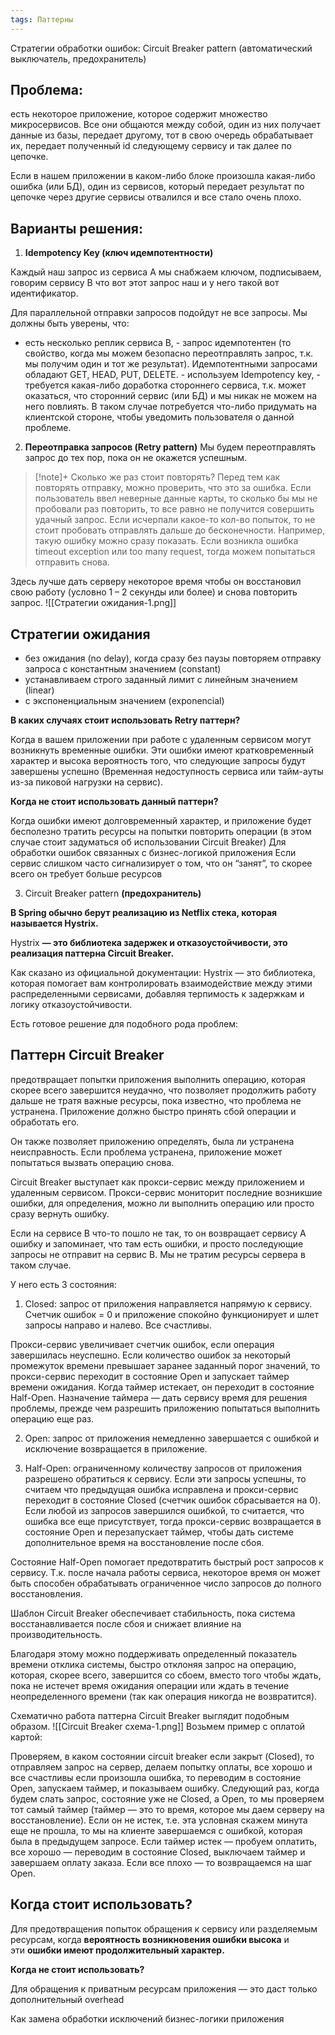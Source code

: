 ```yaml
---
tags: Паттерны
---
```

Стратегии обработки ошибок: Circuit Breaker pattern (автоматический выключатель, предохранитель)

## Проблема:
есть некоторое приложение, которое содержит множество микросервисов. Все они общаются между собой, один из них получает данные из базы, передает другому, тот в свою очередь обрабатывает их, передает полученный id следующему сервису и так далее по цепочке.

Если в нашем приложении в каком-либо блоке произошла какая-либо ошибка (или БД), один из сервисов, который передает результат по цепочке через другие сервисы отвалился и все стало очень плохо.

## Варианты решения:

1. **Idempotency Key (ключ идемпотентности)**

Каждый наш запрос из сервиса А мы снабжаем ключом, подписываем, говорим сервису B что вот этот запрос наш и у него такой вот идентификатор.

Для параллельной отправки запросов подойдут не все запросы. Мы должны быть уверены, что:

- есть несколько реплик сервиса B, - запрос идемпотентен (то свойство, когда мы можем безопасно переотправлять запрос, т.к. мы получим один и тот же результат). Идемпотентными запросами обладают GET, HEAD, PUT, DELETE. - используем Idempotency key, - требуется какая-либо доработка стороннего сервиса, т.к. может оказаться, что сторонний сервис (или БД) и мы никак не можем на него повлиять. В таком случае потребуется что-либо придумать на клиентской стороне, чтобы уведомить пользователя о данной проблеме.

2. **Переотправка запросов (Retry pattern)** Мы будем переотправлять запрос до тех пор, пока он не окажется успешным.

>[!note]+ Сколько же раз стоит повторять?
> Перед тем как повторять отправку, можно проверить, что это за ошибка. Если пользователь ввел неверные данные карты, то сколько бы мы не пробовали раз повторить, то все равно не получится совершить удачный запрос. Если исчерпали какое-то кол-во попыток, то не стоит пробовать отправлять дальше до бесконечности. Например, такую ошибку можно сразу показать. Если возникла ошибка timeout exception или too many request, тогда можем попытаться отправить снова.

Здесь лучше дать серверу некоторое время чтобы он восстановил свою работу (условно 1 – 2 секунды или более) и снова повторить запрос.
![[Стратегии ожидания-1.png]]
## Стратегии ожидания

- без ожидания (no delay), когда сразу без паузы повторяем отправку запроса с константным значением (constant)
- устанавливаем строго заданный лимит с линейным значением (linear)
- с экспоненциальным значением (exponencial)

**В каких случаях стоит использовать Retry паттерн?**

Когда в вашем приложении при работе с удаленным сервисом могут возникнуть временные ошибки. Эти ошибки имеют кратковременный характер и высока вероятность того, что следующие запросы будут завершены успешно (Временная недоступность сервиса или тайм-ауты из-за пиковой нагрузки на сервис).

**Когда не стоит использовать данный паттерн?**

Когда ошибки имеют долговременный характер, и приложение будет бесполезно тратить ресурсы на попытки повторить операции (в этом случае стоит задуматься об использовании Circuit Breaker) Для обработки ошибок связанных с бизнес-логикой приложения Если сервис слишком часто сигнализирует о том, что он “занят”, то скорее всего он требует больше ресурсов

3. Circuit Breaker pattern **(предохранитель)**

**В Spring обычно берут реализацию из Netflix стека, которая называется Hystrix.**

Hystrix **— это библиотека задержек и отказоустойчивости, это реализация паттерна Circuit Breaker.**

Как сказано из официальной документации: Hystrix — это библиотека, которая помогает вам контролировать взаимодействие между этими распределенными сервисами, добавляя терпимость к задержкам и логику отказоустойчивости.

Есть готовое решение для подобного рода проблем:

## Паттерн Circuit Breaker
предотвращает попытки приложения выполнить операцию, которая скорее всего завершится неудачно, что позволяет продолжить работу дальше не тратя важные ресурсы, пока известно, что проблема не устранена. Приложение должно быстро принять сбой операции и обработать его.

Он также позволяет приложению определять, была ли устранена неисправность. Если проблема устранена, приложение может попытаться вызвать операцию снова.

Circuit Breaker выступает как прокси-сервис между приложением и удаленным сервисом. Прокси-сервис мониторит последние возникшие ошибки, для определения, можно ли выполнить операцию или просто сразу вернуть ошибку.

Если на сервисе B что-то пошло не так, то он возвращает сервису А ошибку и запоминает, что там есть ошибки, и просто последующие запросы не отправит на сервис B. Мы не тратим ресурсы сервера в таком случае.

У него есть 3 состояния:

1. Closed: запрос от приложения направляется напрямую к сервису. Счетчик ошибок = 0 и приложение спокойно функционирует и шлет запросы направо и налево. Все счастливы.

Прокси-сервис увеличивает счетчик ошибок, если операция завершилась неуспешно. Если количество ошибок за некоторый промежуток времени превышает заранее заданный порог значений, то прокси-сервис переходит в состояние Open и запускает таймер времени ожидания. Когда таймер истекает, он переходит в состояние Half-Open. Назначение таймера — дать сервису время для решения проблемы, прежде чем разрешить приложению попытаться выполнить операцию еще раз.

2. Open: запрос от приложения немедленно завершается с ошибкой и исключение возвращается в приложение.

3. Half-Open: ограниченному количеству запросов от приложения разрешено обратиться к сервису. Если эти запросы успешны, то считаем что предыдущая ошибка исправлена и прокси-сервис переходит в состояние Closed (счетчик ошибок сбрасывается на 0). Если любой из запросов завершился ошибкой, то считается, что ошибка все еще присутствует, тогда прокси-сервис возвращается в состояние Open и перезапускает таймер, чтобы дать системе дополнительное время на восстановление после сбоя.


Состояние Half-Open помогает предотвратить быстрый рост запросов к сервису. Т.к. после начала работы сервиса, некоторое время он может быть способен обрабатывать ограниченное число запросов до полного восстановления.

Шаблон Circuit Breaker обеспечивает стабильность, пока система восстанавливается после сбоя и снижает влияние на производительность.

Благодаря этому можно поддерживать определенный показатель времени отклика системы, быстро отклоняя запрос на операцию, которая, скорее всего, завершится со сбоем, вместо того чтобы ждать, пока не истечет время ожидания операции или ждать в течение неопределенного времени (так как операция никогда не возвратится).

Схематично работа паттерна Circuit Breaker выглядит подобным образом.
![[Circuit Breaker схема-1.png]]
Возьмем пример с оплатой картой:

Проверяем, в каком состоянии circuit breaker если закрыт (Closed), то отправляем запрос на сервер, делаем попытку оплаты, все хорошо и все счастливы если произошла ошибка, то переводим в состояние Open, запускаем таймер, и показываем ошибку. Следующий раз, когда будем слать запрос, состояние уже не Closed, а Open, то мы проверяем тот самый таймер (таймер — это то время, которое мы даем серверу на восстановление). Если он не истек, т.е. эта условная скажем минута еще не прошла, то мы на клиенте завершаемся с ошибкой, которая была в предыдущем запросе. Если таймер истек — пробуем оплатить, все хорошо — переводим в состояние Closed, выключаем таймер и завершаем оплату заказа. Если все плохо — то возвращаемся на шаг Open.

## Когда стоит использовать?

Для предотвращения попыток обращения к сервису или разделяемым ресурсам, когда **вероятность возникновения ошибки высока** и эти **ошибки имеют продолжительный характер.**

**Когда не стоит использовать?**

Для обращения к приватным ресурсам приложения — это даст только дополнительный overhead

Как замена обработки исключений бизнес-логики приложения
